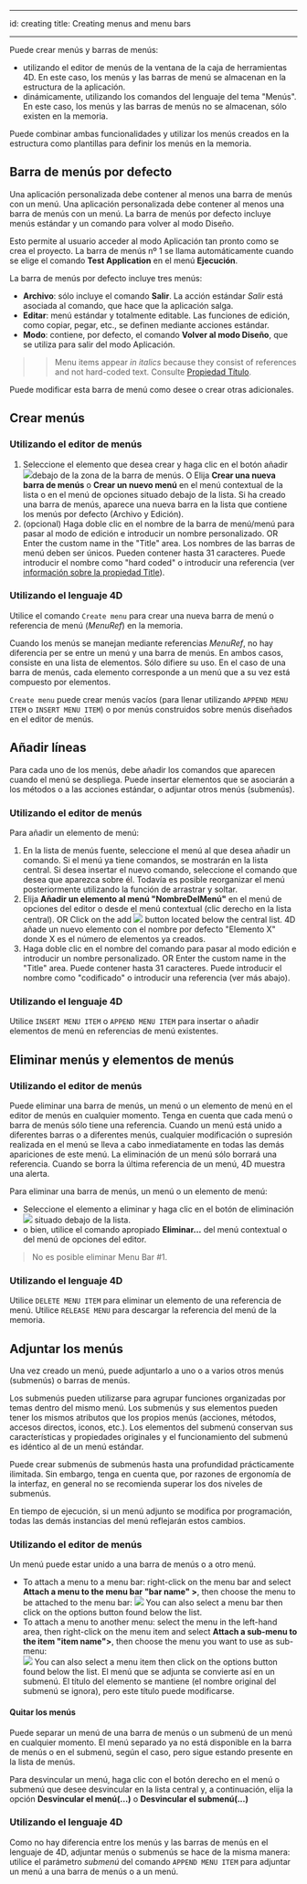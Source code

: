 - - -
id: creating title: Creating menus and menu bars
- - -

Puede crear menús y barras de menús:

- utilizando el editor de menús de la ventana de la caja de herramientas 4D. En este caso, los menús y las barras de menú se almacenan en la estructura de la aplicación.
- dinámicamente, utilizando los comandos del lenguaje del tema "Menús". En este caso, los menús y las barras de menús no se almacenan, sólo existen en la memoria.

Puede combinar ambas funcionalidades y utilizar los menús creados en la estructura como plantillas para definir los menús en la memoria.


## Barra de menús por defecto

Una aplicación personalizada debe contener al menos una barra de menús con un menú. Una aplicación personalizada debe contener al menos una barra de menús con un menú. La barra de menús por defecto incluye menús estándar y un comando para volver al modo Diseño.

Esto permite al usuario acceder al modo Aplicación tan pronto como se crea el proyecto. La barra de menús nº 1 se llama automáticamente cuando se elige el comando **Test Application** en el menú **Ejecución**.

La barra de menús por defecto incluye tres menús:

- **Archivo**: sólo incluye el comando **Salir**. La acción estándar *Salir* está asociada al comando, que hace que la aplicación salga.
- **Editar**: menú estándar y totalmente editable. Las funciones de edición, como copiar, pegar, etc., se definen mediante acciones estándar.
- **Modo**: contiene, por defecto, el comando **Volver al modo Diseño**, que se utiliza para salir del modo Aplicación.
> > Menu items appear *in italics* because they consist of references and not hard-coded text. Consulte [Propiedad Título](properties.md#title).

Puede modificar esta barra de menú como desee o crear otras adicionales.


## Crear menús

### Utilizando el editor de menús

1. Seleccione el elemento que desea crear y haga clic en el botón añadir ![](../assets/en/Menus/PlussNew.png)debajo de la zona de la barra de menús. O Elija **Crear una nueva barra de menús** o **Crear un nuevo menú** en el menú contextual de la lista o en el menú de opciones situado debajo de la lista. Si ha creado una barra de menús, aparece una nueva barra en la lista que contiene los menús por defecto (Archivo y Edición).
2. (opcional) Haga doble clic en el nombre de la barra de menú/menú para pasar al modo de edición e introducir un nombre personalizado. OR Enter the custom name in the "Title" area. Los nombres de las barras de menú deben ser únicos. Pueden contener hasta 31 caracteres. Puede introducir el nombre como "hard coded" o introducir una referencia (ver [información sobre la propiedad Title](properties.md#title)).

### Utilizando el lenguaje 4D
Utilice el comando `Create menu` para crear una nueva barra de menú o referencia de menú (*MenuRef*) en la memoria.

Cuando los menús se manejan mediante referencias *MenuRef*, no hay diferencia per se entre un menú y una barra de menús. En ambos casos, consiste en una lista de elementos. Sólo difiere su uso. En el caso de una barra de menús, cada elemento corresponde a un menú que a su vez está compuesto por elementos.

`Create menu` puede crear menús vacíos (para llenar utilizando `APPEND MENU ITEM` o `INSERT MENU ITEM`) o por menús construidos sobre menús diseñados en el editor de menús.

## Añadir líneas
Para cada uno de los menús, debe añadir los comandos que aparecen cuando el menú se despliega. Puede insertar elementos que se asociarán a los métodos o a las acciones estándar, o adjuntar otros menús (submenús).

### Utilizando el editor de menús
Para añadir un elemento de menú:

1. En la lista de menús fuente, seleccione el menú al que desea añadir un comando. Si el menú ya tiene comandos, se mostrarán en la lista central. Si desea insertar el nuevo comando, seleccione el comando que desea que aparezca sobre él. Todavía es posible reorganizar el menú posteriormente utilizando la función de arrastrar y soltar.
2. Elija **Añadir un elemento al menú "NombreDelMenú"** en el menú de opciones del editor o desde el menú contextual (clic derecho en la lista central). OR Click on the add ![](../assets/en/Menus/PlussNew.png) button located below the central list. 4D añade un nuevo elemento con el nombre por defecto "Elemento X" donde X es el número de elementos ya creados.
3. Haga doble clic en el nombre del comando para pasar al modo edición e introducir un nombre personalizado. OR Enter the custom name in the "Title" area. Puede contener hasta 31 caracteres. Puede introducir el nombre como "codificado" o introducir una referencia (ver más abajo).


### Utilizando el lenguaje 4D

Utilice `INSERT MENU ITEM` o `APPEND MENU ITEM` para insertar o añadir elementos de menú en referencias de menú existentes.


## Eliminar menús y elementos de menús

### Utilizando el editor de menús
Puede eliminar una barra de menús, un menú o un elemento de menú en el editor de menús en cualquier momento. Tenga en cuenta que cada menú o barra de menús sólo tiene una referencia. Cuando un menú está unido a diferentes barras o a diferentes menús, cualquier modificación o supresión realizada en el menú se lleva a cabo inmediatamente en todas las demás apariciones de este menú. La eliminación de un menú sólo borrará una referencia. Cuando se borra la última referencia de un menú, 4D muestra una alerta.

Para eliminar una barra de menús, un menú o un elemento de menú:

- Seleccione el elemento a eliminar y haga clic en el botón de eliminación ![](../assets/en/Menus/MinussNew.png) situado debajo de la lista.
- o bien, utilice el comando apropiado **Eliminar...** del menú contextual o del menú de opciones del editor.

> No es posible eliminar Menu Bar #1.


### Utilizando el lenguaje 4D

Utilice `DELETE MENU ITEM` para eliminar un elemento de una referencia de menú. Utilice `RELEASE MENU` para descargar la referencia del menú de la memoria.


## Adjuntar los menús

Una vez creado un menú, puede adjuntarlo a uno o a varios otros menús (submenús) o barras de menús.

Los submenús pueden utilizarse para agrupar funciones organizadas por temas dentro del mismo menú. Los submenús y sus elementos pueden tener los mismos atributos que los propios menús (acciones, métodos, accesos directos, iconos, etc.). Los elementos del submenú conservan sus características y propiedades originales y el funcionamiento del submenú es idéntico al de un menú estándar.

Puede crear submenús de submenús hasta una profundidad prácticamente ilimitada. Sin embargo, tenga en cuenta que, por razones de ergonomía de la interfaz, en general no se recomienda superar los dos niveles de submenús.

En tiempo de ejecución, si un menú adjunto se modifica por programación, todas las demás instancias del menú reflejarán estos cambios.


### Utilizando el editor de menús

Un menú puede estar unido a una barra de menús o a otro menú.

- To attach a menu to a menu bar: right-click on the menu bar and select **Attach a menu to the menu bar "bar name" >**, then choose the menu to be attached to the menu bar: ![](../assets/en/Menus/attach.png) You can also select a menu bar then click on the options button found below the list.
- To attach a menu to another menu: select the menu in the left-hand area, then right-click on the menu item and select **Attach a sub-menu to the item "item name">**, then choose the menu you want to use as sub-menu:  
  ![](../assets/en/Menus/attach2.png) You can also select a menu item then click on the options button found below the list. El menú que se adjunta se convierte así en un submenú. El título del elemento se mantiene (el nombre original del submenú se ignora), pero este título puede modificarse.

#### Quitar los menús

Puede separar un menú de una barra de menús o un submenú de un menú en cualquier momento. El menú separado ya no está disponible en la barra de menús o en el submenú, según el caso, pero sigue estando presente en la lista de menús.

Para desvincular un menú, haga clic con el botón derecho en el menú o submenú que desee desvincular en la lista central y, a continuación, elija la opción **Desvincular el menú(...)** o **Desvincular el submenú(...)**

### Utilizando el lenguaje 4D

Como no hay diferencia entre los menús y las barras de menús en el lenguaje de 4D, adjuntar menús o submenús se hace de la misma manera: utilice el parámetro *submenú* del comando `APPEND MENU ITEM` para adjuntar un menú a una barra de menús o a un menú.  
